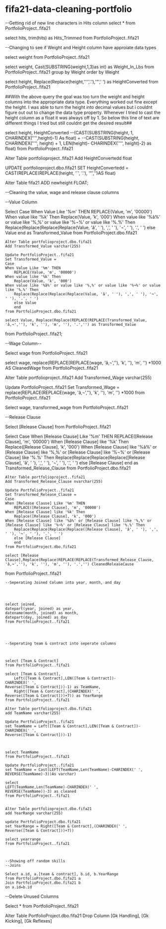 # fifa21-data-cleaning-portfolio


  --Getting rid of new line characters in Hits column
  select *
  from PortfolioProject..fifa21

  select hits, trim(hits) as Hits_Trimmed
  from PortfolioProject..fifa21


  --Changing to see if Weight and Height column have approiate data types
  
  select weight
  from PortfolioProject..fifa21

 select weight, Cast(SUBSTRING(weight,1,3)as int) as Weight_In_Lbs
  from PortfolioProject..fifa21
  group by Weight 
  order by Weight

  select height, Replace(Replace(height,'''','.'),'"',' ') as HeightConverted
  from PortfolioProject..fifa21

 ##With the above query the goal was too turn the weight and height columns into the appropriate data type. Everything worked out fine except the height. I was able to turn the height into decimal values but i couldnt figure out out to change the data type property. Whenever I tried to cast the height column as a float it was always off by 1. So below this line of text are different things I tried but still couldnt get the desired result##

 select height, HeightConverted --(CAST(SUBSTRING(height, 1, CHARINDEX('''',height)-1) As float) +
				--CAST(SUBSTRING(height, CHARINDEX('''', height) + 1, LEN(height)- CHARINDEX('''', height)-2) as float)
 from PortfolioProject..fifa21
 
 Alter Table portfolioproject..fifa21
 Add HeightConvertedd float

 UPDATE portfolioproject.dbo.fifa21
 SET HeightConvertedd = CAST(REPLACE(REPLACE(height, '`', '.'), '"','')AS float)


 Alter Table fifa21
 ADD newheight FLOAT;


 --Cleaning the value, wage and release clause columns

 --Value Column
 
 Select 
	Case
	When Value Like '%m' THEN
		REPLACE(Value, 'm', '00000')
	When value like '%k' Then 
		Replace(Value, 'k', '000')
	When value like '%â%' or value like '%‚%' or value like '%¬%' or value like '%.%' Then
		Replace(Replace(Replace(Replace(Value, 'â', ' '), '‚', ' '), '¬', ' '), '.', ' ')
		else Value
		end as Transformed_Value
	from PortfolioProject.dbo.fifa21

	Alter Table portfolioproject.dbo.fifa21
	Add Transformed_Value varchar(255)
	
	Update PortfolioProject..fifa21
	Set Transformed_Value = 
	Case
	When Value Like '%m' THEN
		REPLACE(Value, 'm', '00000')
	When value like '%k' Then 
		Replace(Value, 'k', '000')
	When value like '%â%' or value like '%‚%' or value like '%¬%' or value like '%.%' Then
		Replace(Replace(Replace(Replace(Value, 'â', ' '), '‚', ' '), '¬', ' '), '.', ' ')
		else Value
		end
	from PortfolioProject.dbo.fifa21

	select Value, Replace(Replace(REPLACE(REPLACE(Transformed_Value, 'â‚¬',''), 'k', ''), 'm', ''), '.','') as Transformed_Value
 from PortfolioProject..fifa21;


 --Wage Column--

 Select wage
 from PortfolioProject..fifa21

 select wage, replace(REPLACE(REPLACE(wage, 'â‚¬',''), 'k', ''), 'm', '') *1000 AS CleanedWage 
 from PortfolioProject..fifa21

 Alter Table portfolioproject..fifa21
 Add Transformed_Wage varchar(255)

 Update PortfolioProject..fifa21
 Set Transformed_Wage = replace(REPLACE(REPLACE(wage, 'â‚¬',''), 'k', ''), 'm', '') *1000 
 from PortfolioProject..fifa21

 Select wage, transformed_wage
 from PortfolioProject..fifa21

--Release Clause

 Select [Release Clause]
 from PortfolioProject..fifa21

  Select 
	Case
	When [Release Clause] Like '%m' THEN
		REPLACE([Release Clause], 'm', '00000')
	When [Release Clause] like '%k' Then 
		Replace([Release Clause], 'k', '000')
	When [Release Clause] like '%â%' or [Release Clause] like '%‚%' or [Release Clause] like '%¬%' or [Release Clause] like '%.%' Then
		Replace(Replace(Replace(Replace([Release Clause], 'â', ' '), '‚', ' '), '¬', ' '), '.', ' ')
		else [Release Clause]
		end as Transformed_Release_Clause
	from PortfolioProject.dbo.fifa21

	Alter Table portfolioproject..fifa21
	Add Transformed_Release_Clause nvarchar(255)

	Update PortfolioProject..fifa21
	Set Transformed_Release_Clause =
	Case
	When [Release Clause] Like '%m' THEN
		REPLACE([Release Clause], 'm', '00000')
	When [Release Clause] like '%k' Then 
		Replace([Release Clause], 'k', '000')
	When [Release Clause] like '%â%' or [Release Clause] like '%‚%' or [Release Clause] like '%¬%' or [Release Clause] like '%.%' Then
		Replace(Replace(Replace(Replace([Release Clause], 'â', ' '), '‚', ' '), '¬', ' '), '.', ' ')
		else [Release Clause]
		end
	from PortfolioProject.dbo.fifa21

	select [Release Clause],Replace(Replace(REPLACE(REPLACE(Transformed_Release_Clause, 'â‚¬',''), 'k', ''), 'm', ''), '.','') CleanedReleaseCause
 from PortfolioProject..fifa21



	--Seperating Joined Column into year, month, and day




	select joined, 
	datepart(year, joined) as year,
	datename(month, joined) as month,
	datepart(day, joined) as day
	from PortfolioProject..fifa21




	--Seperating team & contract into seperate columns
	


	select [Team & Contract]
	from PortfolioProject..fifa21

	select [Team & Contract], 
		Left([Team & Contract],LEN([Team & Contract])-
	CHARINDEX(' ',
	Reverse([Team & Contract]))-1) as TeamName,
		Right([Team & Contract],(CHARINDEX(' ',
	Reverse([Team & Contract]))+7)) as YearRange
	from PortfolioProject..fifa21

	Alter Table portfolioproject.dbo.fifa21
	add TeamName varchar(255)

	Update PortfolioProject..fifa21
	set TeamName = Left([Team & Contract],LEN([Team & Contract])-
	CHARINDEX(' ',
	Reverse([Team & Contract]))-1)



	select TeamName
	from PortfolioProject..fifa21

	Update PortfolioProject..fifa21
	set TeamName = Cast(LEFT(TeamName,Len(TeamName)-CHARINDEX(' ',
	REVERSE(TeamName)-3))As varchar)
	
	select
	LEFT(TeamName,Len(TeamName)-CHARINDEX(' ',
	REVERSE(TeamName))-3) as cleaned
	from PortfolioProject..fifa21


	Alter Table portfolioproject.dbo.fifa21
	add YearRange varchar(255)

	update PortfolioProject.dbo.fifa21
	set YearRange = Right([Team & Contract],(CHARINDEX(' ',
	Reverse([Team & Contract]))+7))

	select yearrange
	from PortfolioProject..fifa21



	--Showing off random skills 
	--Joins

	Select a.id, a.[team & contract], b.id, b.YearRange
	from PortfolioProject.dbo.fifa21 a
	Join PortfolioProject.dbo.fifa21 b
	on a.id=b.id



--Delete Unused Columns

Select *
from PortfolioProject..fifa21

Alter Table PortfolioProject.dbo.fifa21
Drop Column [Gk Handling], [Gk Kicking], [Gk Reflexes]
